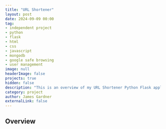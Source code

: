 ```yaml
---
title: "URL Shortener"
layout: post
date: 2024-09-09 00:00
tag:
- independent project
- python
- flask
- html
- css
- javascript
- mongodb
- google safe browsing
- user management
image: null
headerImage: false
projects: true
hidden: false 
description: "This is an overview of my URL Shortener Python Flask application."
category: project
author: James Gardner 
externalLink: false
---
```

## Overview
